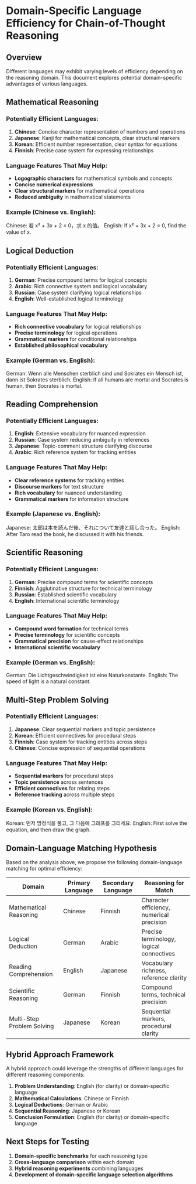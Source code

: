 # Domain-Specific Language Efficiency for Chain-of-Thought Reasoning

## Overview

Different languages may exhibit varying levels of efficiency depending on the reasoning domain. This document explores potential domain-specific advantages of various languages.

## Mathematical Reasoning

### Potentially Efficient Languages:
1. **Chinese**: Concise character representation of numbers and operations
2. **Japanese**: Kanji for mathematical concepts, clear structural markers
3. **Korean**: Efficient number representation, clear syntax for equations
4. **Finnish**: Precise case system for expressing relationships

### Language Features That May Help:
- **Logographic characters** for mathematical symbols and concepts
- **Concise numerical expressions**
- **Clear structural markers** for mathematical operations
- **Reduced ambiguity** in mathematical statements

### Example (Chinese vs. English):
Chinese: 若 x² + 3x + 2 = 0，求 x 的值。
English: If x² + 3x + 2 = 0, find the value of x.

## Logical Deduction

### Potentially Efficient Languages:
1. **German**: Precise compound terms for logical concepts
2. **Arabic**: Rich connective system and logical vocabulary
3. **Russian**: Case system clarifying logical relationships
4. **English**: Well-established logical terminology

### Language Features That May Help:
- **Rich connective vocabulary** for logical relationships
- **Precise terminology** for logical operations
- **Grammatical markers** for conditional relationships
- **Established philosophical vocabulary**

### Example (German vs. English):
German: Wenn alle Menschen sterblich sind und Sokrates ein Mensch ist, dann ist Sokrates sterblich.
English: If all humans are mortal and Socrates is human, then Socrates is mortal.

## Reading Comprehension

### Potentially Efficient Languages:
1. **English**: Extensive vocabulary for nuanced expression
2. **Russian**: Case system reducing ambiguity in references
3. **Japanese**: Topic-comment structure clarifying discourse
4. **Arabic**: Rich reference system for tracking entities

### Language Features That May Help:
- **Clear reference systems** for tracking entities
- **Discourse markers** for text structure
- **Rich vocabulary** for nuanced understanding
- **Grammatical markers** for information structure

### Example (Japanese vs. English):
Japanese: 太郎は本を読んだ後、それについて友達と話し合った。
English: After Taro read the book, he discussed it with his friends.

## Scientific Reasoning

### Potentially Efficient Languages:
1. **German**: Precise compound terms for scientific concepts
2. **Finnish**: Agglutinative structure for technical terminology
3. **Russian**: Established scientific vocabulary
4. **English**: International scientific terminology

### Language Features That May Help:
- **Compound word formation** for technical terms
- **Precise terminology** for scientific concepts
- **Grammatical precision** for cause-effect relationships
- **International scientific vocabulary**

### Example (German vs. English):
German: Die Lichtgeschwindigkeit ist eine Naturkonstante.
English: The speed of light is a natural constant.

## Multi-Step Problem Solving

### Potentially Efficient Languages:
1. **Japanese**: Clear sequential markers and topic persistence
2. **Korean**: Efficient connectives for procedural steps
3. **Finnish**: Case system for tracking entities across steps
4. **Chinese**: Concise expression of sequential operations

### Language Features That May Help:
- **Sequential markers** for procedural steps
- **Topic persistence** across sentences
- **Efficient connectives** for relating steps
- **Reference tracking** across multiple steps

### Example (Korean vs. English):
Korean: 먼저 방정식을 풀고, 그 다음에 그래프를 그리세요.
English: First solve the equation, and then draw the graph.

## Domain-Language Matching Hypothesis

Based on the analysis above, we propose the following domain-language matching for optimal efficiency:

| Domain | Primary Language | Secondary Language | Reasoning for Match |
|--------|------------------|-------------------|---------------------|
| Mathematical Reasoning | Chinese | Finnish | Character efficiency, numerical precision |
| Logical Deduction | German | Arabic | Precise terminology, logical connectives |
| Reading Comprehension | English | Japanese | Vocabulary richness, reference clarity |
| Scientific Reasoning | German | Finnish | Compound terms, technical precision |
| Multi-Step Problem Solving | Japanese | Korean | Sequential markers, procedural clarity |

## Hybrid Approach Framework

A hybrid approach could leverage the strengths of different languages for different reasoning components:

1. **Problem Understanding**: English (for clarity) or domain-specific language
2. **Mathematical Calculations**: Chinese or Finnish
3. **Logical Deductions**: German or Arabic
4. **Sequential Reasoning**: Japanese or Korean
5. **Conclusion Formulation**: English (for clarity) or domain-specific language

## Next Steps for Testing

1. **Domain-specific benchmarks** for each reasoning type
2. **Cross-language comparison** within each domain
3. **Hybrid reasoning experiments** combining languages
4. **Development of domain-specific language selection algorithms**
